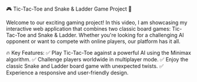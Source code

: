 🎮 Tic-Tac-Toe and Snake & Ladder Game Project 🐍

Welcome to our exciting gaming project! In this video, I am showcasing my interactive web application that combines two classic board games: Tic-Tac-Toe and Snake & Ladder. Whether you're looking for a challenging AI opponent or want to compete with online players, our platform has it all.

🔥 Key Features:
✅ Play Tic-Tac-Toe against a powerful AI using the Minimax algorithm.
✅ Challenge  players worldwide in multiplayer mode.
✅ Enjoy the classic Snake and Ladder board game with unexpected twists.
✅ Experience a responsive and user-friendly design.
